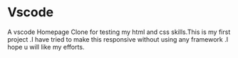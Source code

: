 # Vscode
A vscode Homepage Clone for testing my html and css skills.This is my first project .I have tried to make this responsive without using any framework .I hope u will like my efforts.
